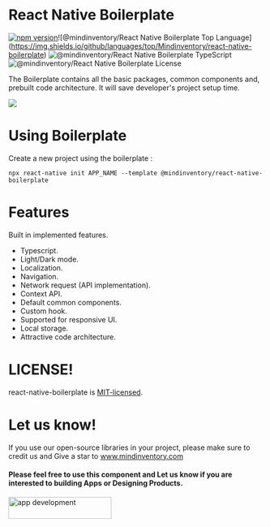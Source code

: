<!-- @format -->

# React Native Boilerplate

[![npm version](https://img.shields.io/npm/v/@mindinventory/react-native-boilerplate.svg?style=flat-square)](<[https://www.npmjs.org/package/@mindinventory/react-native-boilerplate](https://www.npmjs.com/package/@mindinventory/react-native-boilerplate)>)![@mindinventory/React Native Boilerplate Top Language](https://img.shields.io/github/languages/top/Mindinventory/react-native-boilerplate)
![@mindinventory/React Native Boilerplate TypeScript](https://badgen.net/npm/types/tslib)
![@mindinventory/React Native Boilerplate License](https://img.shields.io/github/license/Mindinventory/react-native-boilerplate)

The Boilerplate contains all the basic packages, common components and, prebuilt code architecture. It will save developer's project setup time.

<a href="https://www.mindinventory.com/?utm_source=gthb&utm_medium=repo&utm_campaign=react-native-boilerplate" target="__blank" ><img src="https://github.com/Mindinventory/react-native-boilerplate/blob/master/assets/Banner.png"></a>

# Using Boilerplate

Create a new project using the boilerplate :

```
npx react-native init APP_NAME --template @mindinventory/react-native-boilerplate
```

# Features

Built in implemented features.

- Typescript.
- Light/Dark mode.
- Localization.
- Navigation.
- Network request (API implementation).
- Context API.
- Default common components.
- Custom hook.
- Supported for responsive UI.
- Local storage.
- Attractive code architecture.

# LICENSE!

react-native-boilerplate is [MIT-licensed](https://github.com/Mindinventory/react-native-boilerplate/blob/master/LICENSE).

# Let us know!

If you use our open-source libraries in your project, please make sure to credit us and Give a star to www.mindinventory.com

<p><h4>Please feel free to use this component and Let us know if you are interested to building Apps or Designing Products.</h4>
<a href="https://www.mindinventory.com/contact-us.php?utm_source=gthb&utm_medium=repo&utm_campaign=circular-cards-stack-view" target="__blank">
<img src="https://github.com/Sammindinventory/MindInventory/blob/main/hirebutton.png" width="203" height="43"  alt="app development">
</a>
